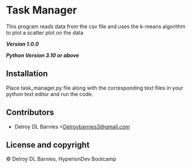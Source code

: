 # Task Manager

This program reads data from the csv file and uses the k-means algorithm to plot a scatter plot on the data

***Version 1.0.0***

***Python Version 3.10 or above***



## Installation

Place task_manager.py file along with the corresponding text files in your python text editor and run the code.

## Contributors

- Delroy DL Barnies <Delroybarnies3@gmail.com

  

## License and copyright

© Delroy DL Barnies, HyperionDev Bootcamp
